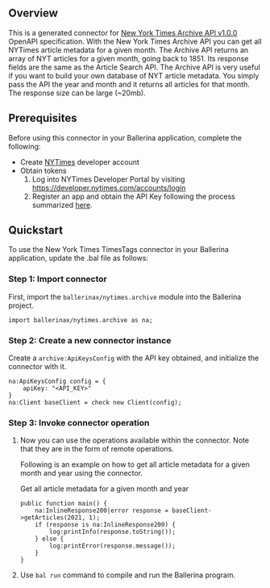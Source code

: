 ## Overview
This is a generated connector for [New York Times Archive API v1.0.0](https://developer.nytimes.com/docs/archive-product/1/overview) OpenAPI specification. 
With the New York Times Archive API you can get all NYTimes article metadata for a given month. The Archive API returns an array of NYT articles for a given month, going back to 1851. Its response fields are the same as the Article Search API. 
The Archive API is very useful if you want to build your own database of NYT article metadata. You simply pass the API the year and month and it returns all articles for that month. The response size can be large (~20mb).

## Prerequisites

Before using this connector in your Ballerina application, complete the following:

* Create [NYTimes](https://developer.nytimes.com/accounts/login) developer account
* Obtain tokens
    1. Log into NYTimes Developer Portal by visiting https://developer.nytimes.com/accounts/login
    2. Register an app and obtain the API Key following the process summarized [here](https://developer.nytimes.com/get-started).
 
## Quickstart

To use the New York Times TimesTags connector in your Ballerina application, update the .bal file as follows:

### Step 1: Import connector
First, import the `ballerinax/nytimes.archive` module into the Ballerina project.
```ballerina
import ballerinax/nytimes.archive as na;
```

### Step 2: Create a new connector instance
Create a `archive:ApiKeysConfig` with the API key obtained, and initialize the connector with it.
```ballerina
na:ApiKeysConfig config = {
    apiKey: "<API_KEY>"
}
na:Client baseClient = check new Client(config);
```

### Step 3: Invoke connector operation
1. Now you can use the operations available within the connector. Note that they are in the form of remote operations.

    Following is an example on how to get all article metadata for a given month and year using the connector.

    Get all article metadata for a given month and year

    ```ballerina
    public function main() {
        na:InlineResponse200|error response = baseClient->getArticles(2021, 1);
        if (response is na:InlineResponse200) {
            log:printInfo(response.toString());
        } else {
            log:printError(response.message());
        }
    }
    ``` 

2. Use `bal run` command to compile and run the Ballerina program. 
